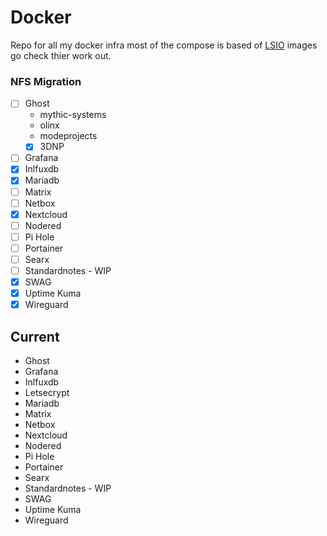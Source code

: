 # Docker
Repo for all my docker infra most of the compose is based of [LSIO](https://www.linuxserver.io) images go check thier work out.

### NFS Migration

- [ ] Ghost
    - mythic-systems
    - olinx
    - modeprojects
    - [x] 3DNP 
- [ ] Grafana
- [x] Inlfuxdb
- [x] Mariadb
- [ ] Matrix
- [ ] Netbox
- [x] Nextcloud
- [ ] Nodered
- [ ] Pi Hole
- [ ] Portainer
- [ ] Searx
- [ ] Standardnotes - WIP
- [x] SWAG
- [x] Uptime Kuma
- [x] Wireguard

## Current

- Ghost
- Grafana
- Inlfuxdb
- Letsecrypt
- Mariadb
- Matrix
- Netbox
- Nextcloud
- Nodered
- Pi Hole
- Portainer
- Searx
- Standardnotes - WIP
- SWAG
- Uptime Kuma
- Wireguard




